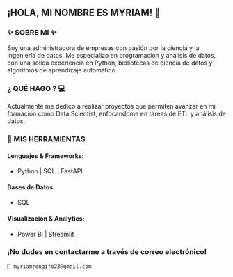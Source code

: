 ## ¡HOLA, MI NOMBRE ES MYRIAM! 👋 

### ✨ SOBRE MI ✨

Soy una administradora de empresas con pasión por la ciencia y la ingeniería de datos. Me especializo en programación y análisis de datos, con una sólida experiencia en Python, bibliotecas de ciencia de datos y algoritmos de aprendizaje automático.

### ¿ QUÉ HAGO ? 💻

Actualmente me dedico a realizar proyectos que permiten avanzar en mi formación como Data Scientist, enfocandome en tareas de ETL y análisis de datos.

### 🔧 MIS HERRAMIENTAS 

#### Lenguajes & Frameworks:

- Python | SQL | FastAPI

#### Bases de Datos:

- SQL

#### Visualización & Analytics:

- Power BI | Streamlit 

### ¡No dudes en contactarme a través de correo electrónico!
    📩 myriamrengifo23@gmail.com
<!--
**MyriamRengifo/MyriamRengifo** is a ✨ _special_ ✨ repository because its `README.md` (this file) appears on your GitHub profile.

Here are some ideas to get you started:

- 🔭 I’m currently working on ...
- 🌱 I’m currently learning ...
- 👯 I’m looking to collaborate on ...
- 🤔 I’m looking for help with ...
- 💬 Ask me about ...
- 📫 How to reach me: ...
- 😄 Pronouns: ...
- ⚡ Fun fact: ...
-->
